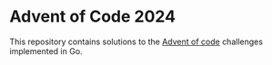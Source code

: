 # Advent of Code 2024

This repository contains solutions to the [Advent of code](https://adventofcode.com/) challenges implemented in Go.